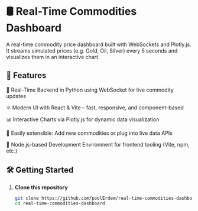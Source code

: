 # 🛢️ Real-Time Commodities Dashboard

A real-time commodity price dashboard built with WebSockets and Plotly.js. It streams simulated prices (e.g. Gold, Oil, Silver) every 5 seconds and visualizes them in an interactive chart.

## 🚀 Features

   📡 Real-Time Backend in Python using WebSocket for live commodity updates
   
   ⚛️ Modern UI with React & Vite – fast, responsive, and component-based
   
   📊 Interactive Charts via Plotly.js for dynamic data visualization 
   
   🔧 Easily extensible: Add new commodities or plug into live data APIs 
   
   🧰 Node.js-based Development Environment for frontend tooling (Vite, npm, etc.)

## 🛠️ Getting Started

1. **Clone this repository**  
   ```bash
   git clone https://github.com/poolErdem/real-time-commodities-dashboard.git
   cd real-time-commodities-dashboard
